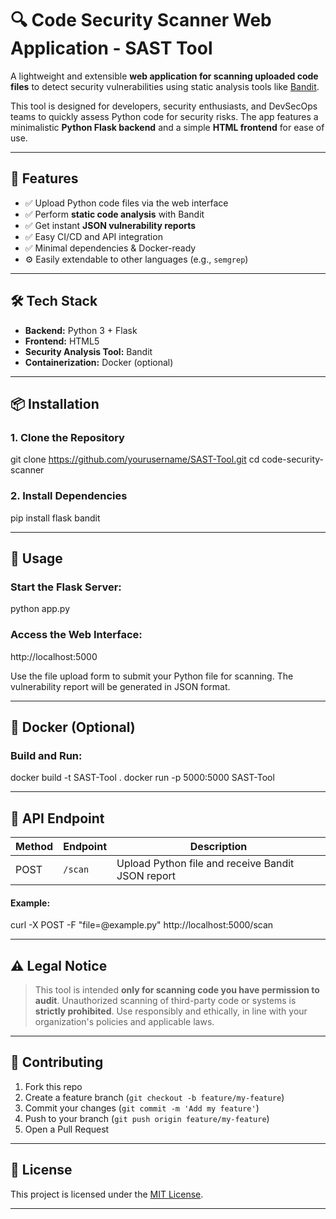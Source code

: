 # 🔍 Code Security Scanner Web Application - SAST Tool

A lightweight and extensible **web application for scanning uploaded code files** to detect security vulnerabilities using static analysis tools like [Bandit](https://bandit.readthedocs.io/en/latest/).

This tool is designed for developers, security enthusiasts, and DevSecOps teams to quickly assess Python code for security risks. The app features a minimalistic **Python Flask backend** and a simple **HTML frontend** for ease of use.

---

## 🚀 Features

- ✅ Upload Python code files via the web interface
- ✅ Perform **static code analysis** with Bandit
- ✅ Get instant **JSON vulnerability reports**
- ✅ Easy CI/CD and API integration
- ✅ Minimal dependencies & Docker-ready
- ⚙️ Easily extendable to other languages (e.g., `semgrep`)

---

## 🛠️ Tech Stack

- **Backend:** Python 3 + Flask
- **Frontend:** HTML5
- **Security Analysis Tool:** Bandit
- **Containerization:** Docker (optional)

---

## 📦 Installation

### 1. Clone the Repository

git clone https://github.com/yourusername/SAST-Tool.git
cd code-security-scanner

### 2. Install Dependencies

pip install flask bandit

---

## 🔧 Usage

### Start the Flask Server:

python app.py

### Access the Web Interface:

http://localhost:5000

Use the file upload form to submit your Python file for scanning. The vulnerability report will be generated in JSON format.

---

## 🐳 Docker (Optional)

### Build and Run:

docker build -t SAST-Tool .
docker run -p 5000:5000 SAST-Tool

---

## 📝 API Endpoint

| Method | Endpoint | Description                                       |
| ------ | -------- | ------------------------------------------------- |
| POST   | `/scan`  | Upload Python file and receive Bandit JSON report |

#### Example:

curl -X POST -F "file=@example.py" http://localhost:5000/scan

---

## ⚠️ Legal Notice

> This tool is intended **only for scanning code you have permission to audit**.
> Unauthorized scanning of third-party code or systems is **strictly prohibited**.
> Use responsibly and ethically, in line with your organization's policies and applicable laws.

---

## 🤝 Contributing

1. Fork this repo
2. Create a feature branch (`git checkout -b feature/my-feature`)
3. Commit your changes (`git commit -m 'Add my feature'`)
4. Push to your branch (`git push origin feature/my-feature`)
5. Open a Pull Request

---

## 📄 License

This project is licensed under the [MIT License](LICENSE).

---
